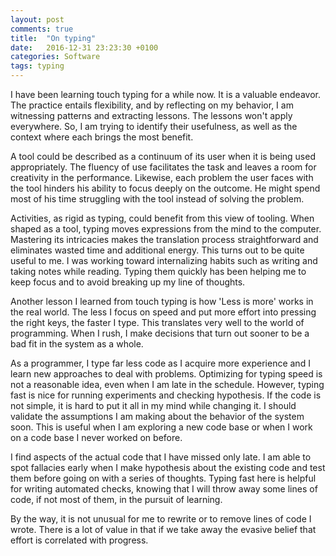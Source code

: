 ```yaml
---
layout: post
comments: true
title:  "On typing"
date:   2016-12-31 23:23:30 +0100
categories: Software
tags: typing
---
```


I have been learning touch typing for a while now. It is a valuable endeavor.
The practice entails flexibility, and by reflecting on my behavior,
I am witnessing patterns and extracting lessons.
The lessons won't apply everywhere.
So, I am trying to identify their usefulness, 
as well as the context where each brings the most benefit.

A tool could be described as a continuum of its user when it is being used appropriately.
The fluency of use facilitates the task 
and leaves a room for creativity in the performance.
Likewise, each problem the user faces with the tool hinders his ability
to focus deeply on the outcome.
He might spend most of his time struggling with the tool instead
of solving the problem.

Activities, as rigid as typing, could benefit from this view of tooling.
When shaped as a tool, typing moves expressions from the mind to the computer.
Mastering its intricacies makes the translation process straightforward
and eliminates wasted time and additional energy.
This turns out to be quite useful to me.
I was working toward internalizing habits such as writing and taking notes while reading.
Typing them quickly has been helping me to keep focus
and to avoid breaking up my line of thoughts.

Another lesson I learned from touch typing is how 'Less is more' works in the real world.
The less I focus on speed and put more effort into pressing the right keys,
the faster I type.
This translates very well to the world of programming.
When I rush,
I make decisions that turn out sooner to be a bad fit in the system as a whole.

As a programmer, I type far less code as I acquire more experience
and I learn new approaches to deal with problems.
Optimizing for typing speed is not a reasonable idea, even when I am late in the schedule.
However, typing fast is nice for running experiments and checking hypothesis.
If the code is not simple, it is hard to put it all in my mind while changing it.
I should validate the assumptions I am making about the behavior of the system soon.
This is useful when I am exploring a new code base
or when I work on a code base I never worked on before.

I find aspects of the actual code that I have missed only late.
I am able to spot fallacies early when I make hypothesis about the existing code
and test them before going on with a series of thoughts.
Typing fast here is helpful for writing automated checks,
knowing that I will throw away some lines of code,
if not most of them, in the pursuit of learning.

By the way, it is not unusual for me to rewrite or to remove lines of code I wrote.
There is a lot of value in that if we take away the evasive belief
that effort is correlated with progress.
